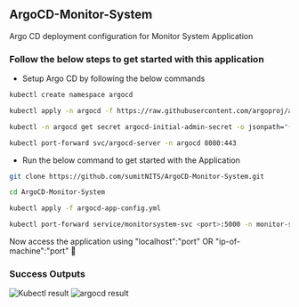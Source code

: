 ## ArgoCD-Monitor-System

Argo CD deployment configuration for Monitor System Application

### Follow the below steps to get started with this application

- Setup Argo CD by following the below commands
```bash
kubectl create namespace argocd
```
```bash
kubectl apply -n argocd -f https://raw.githubusercontent.com/argoproj/argo-cd/stable/manifests/install.yaml
```
```bash
kubectl -n argocd get secret argocd-initial-admin-secret -o jsonpath="{.data.password}" | base64 --decode && echo
```
```bash
kubectl port-forward svc/argocd-server -n argocd 8080:443
```

- Run the below command to get started with the Application
```bash
git clone https://github.com/sumitNITS/ArgoCD-Monitor-System.git
```
```bash
cd ArgoCD-Monitor-System
```
```bash
kubectl apply -f argocd-app-config.yml
```
```bash
kubectl port-forward service/monitorsystem-svc <port>:5000 -n monitor-system
```

Now access the application using "localhost":"port" OR "ip-of-machine":"port" 🚀

### Success Outputs

![Kubectl result](https://github.com/sumitNITS/ArgoCD-Monitor-System/assets/37767537/a4119f6c-4acf-4370-890a-a12d536a7ec4)
![argocd result](https://github.com/sumitNITS/ArgoCD-Monitor-System/assets/37767537/5f0113fe-b722-42ef-80ae-4e54574890a6)

